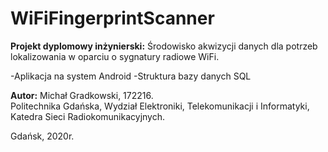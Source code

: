 # WiFiFingerprintScanner
<b>Projekt dyplomowy inżynierski:</b> Środowisko akwizycji danych dla potrzeb lokalizowania w oparciu o sygnatury radiowe WiFi.

-Aplikacja na system Android
-Struktura bazy danych SQL

<b>Autor:</b> Michał Gradkowski, 172216. </br>
Politechnika Gdańska, Wydział Elektroniki, Telekomunikacji i Informatyki, Katedra Sieci Radiokomunikacyjnych. </br>

Gdańsk, 2020r.
